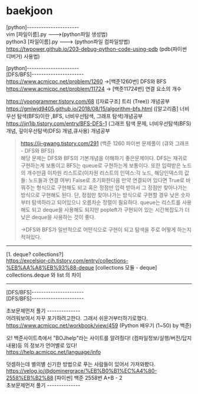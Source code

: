 # baekjoon

[python]----------------------     
vim [파일이름].py    --->(python파일 생성법)           
python3 [파일이름].py           --->       (python파일 컴파일방법)             
https://twpower.github.io/203-debug-python-code-using-pdb (pdb(파이썬 디버거) 사용법)

[python]----------------------      
[DFS/BFS]----------------------             
https://www.acmicpc.net/problem/1260 ->[백준1260번] DFS와 BFS          
https://www.acmicpc.net/problem/11724 -> [백준11724번] 연결 요소의 개수      


https://yoongrammer.tistory.com/68 ([자료구조] 트리 (Tree)) 개념공부           
https://gmlwjd9405.github.io/2018/08/15/algorithm-bfs.html  ([알고리즘] 너비 우선 탐색(BFS)이란 ,BFS, 너비우선탐색, 그래프 탐색)개념공부    
https://jin1ib.tistory.com/entry/BFS-DFS-1 (그래프 탐색 문제, 너비우선탐색(BFS) 개념, 깊이우선탐색(DFS) 개념,큐사용) 개념공부


>https://ji-gwang.tistory.com/291 (백준 1260 파이썬 문제풀이 (큐와 그래프 - DFS와 BFS))         
>해당 문제는 DFS와 BFS의 기본개념을 이해하기 좋은문제이다. DFS는 재귀로 구현하는게 보통이고 BFS는 queue로 구현하는게 보통이다. 또한 입력받은 노드의 개수만큼 이차원 리스트로(이차원 리스트의 인덱스:각 노드, 해당인덱스의 값들: 노드들과 연결 여부) False로 초기화한다음 만약 연결되어 있다면 True로 바꿔주는 형식으로 구현해도 되고 혹은 정점만 입력 받아서 그 정점만 찾아나가는 방식으로 구현해도 된다. 단, 정점만 찾아나가는 방식으로 구현할 경우 낮은 숫자부터 탐색하라고 되어있으니 오름차순 정렬이 필요하다. queue는 리스트를 사용해도 되고 deque을 사용해도 되지만 popleft가 구현되어 있는 시간복잡도가 더 낮은 deque을 사용하는 것이 좋다.        
>          
> ->DFS와 BFS가 일반적으로 어떤식으로 구현이 되고 탐색을 주로 어떻게 하는지 적혀있다.       

***
[1. deque? collections?]        
https://excelsior-cjh.tistory.com/entry/collections-%EB%AA%A8%EB%93%88-deque [collections 모듈 - deque]              
collections.deque 와 list 의 차이       
***
[DFS/BFS]----------------------         
[DFS/BFS]----------------------  


초보문제먼저 풀기 --------------       
어려워보여서 자꾸 포기하려고한다. 그래서 쉬운거부터하기로했다.        
https://www.acmicpc.net/workbook/view/459 (Python 배우기 (1~50) by 백준)   


오! 백준사이트측에서 "BOJhelp"라는 사이트를 알려줬다! (컴파일정보/실행/버전/답지내용)등 의 정보가 언어별로 있다!       
https://help.acmicpc.net/language/info          

덧셈하는데 별의별 신기한 방법으로 푸는 사람들이 있어서 가져와봤다.      
https://velog.io/@dominergrace/%EB%B0%B1%EC%A4%80-2558%EB%B2%88 [파이썬] 백준 2558번 A+B - 2          
초보문제먼저 풀기 --------------      
